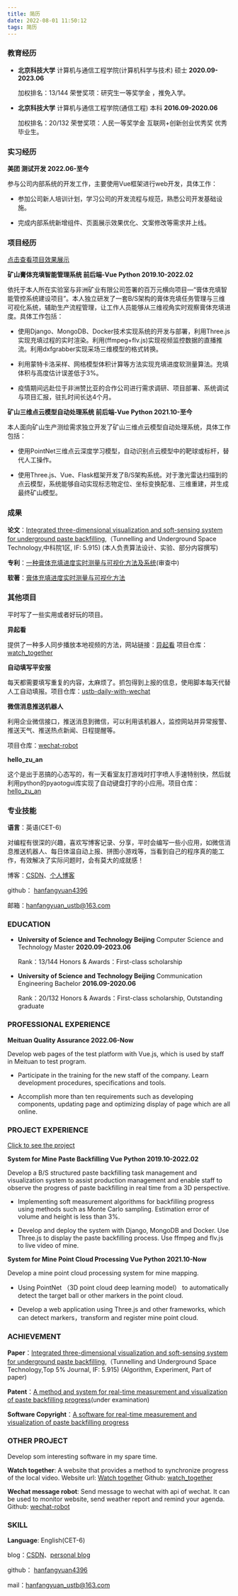 ```yaml
---
title: 简历
date: 2022-08-01 11:50:12
tags: 简历
---
```


### 教育经历

- **北京科技大学**    计算机与通信工程学院(计算机科学与技术)     硕士     **2020.09-2023.06**

  加权排名：13/144    荣誉奖项：研究生一等奖学金 ，推免入学。

- **北京科技大学**    计算机与通信工程学院(通信工程)     本科     **2016.09-2020.06**

  加权排名：20/132    荣誉奖项：人民一等奖学金 互联网+创新创业优秀奖 优秀毕业生。

<!-- more -->

### 实习经历

**美团        测试开发        2022.06-至今**

参与公司内部系统的开发工作，主要使用Vue框架进行web开发，具体工作：

- 参加公司新人培训计划，学习公司的开发流程与规范，熟悉公司开发基础设施。

- 完成内部系统新增组件、页面展示效果优化、文案修改等需求并上线。


### 项目经历

[点击查看项目效果展示](/projects/index.html)

**矿山膏体充填智能管理系统        前后端-Vue Python        2019.10-2022.02**

依托于本人所在实验室与非洲矿业有限公司签署的百万元横向项目—“膏体充填智能管控系统建设项目”。本人独立研发了一套B/S架构的膏体充填任务管理与三维可视化系统，辅助生产流程管理，让工作人员能够从三维视角实时观察膏体充填进度。具体工作包括：

- 使用Django、MongoDB、Docker技术实现系统的开发与部署，利用Three.js实现充填过程的实时渲染。利用(ffmpeg+flv.js)实现视频监控数据的直播推流。利用dxfgrabber实现采场三维模型的格式转换。

- 利用蒙特卡洛采样、网格模型体积计算等方法实现充填进度软测量算法。充填体积与高度估计误差低于3%。

- 疫情期间远赴位于非洲赞比亚的合作公司进行需求调研、项目部署、系统调试与项目汇报，驻扎时间长达4个月。

**矿山三维点云模型自动处理系统        前后端-Vue Python        2021.10-至今**

本人面向矿山生产测绘需求独立开发了矿山三维点云模型自动处理系统，具体工作包括：

- 使用PointNet三维点云深度学习模型，自动识别点云模型中的靶球或标杆，替代人工操作。

- 使用Three.js、Vue、Flask框架开发了B/S架构系统。对于激光雷达扫描到的点云模型，系统能够自动实现标志物定位、坐标变换配准、三维重建，并生成最终矿山模型。

### 成果

**论文**：[Integrated three-dimensional visualization and soft-sensing system for underground paste backfilling](/assets/files/paper.pdf),（Tunnelling and Underground Space Technology,中科院1区, IF: 5.915) (本人负责算法设计、实验、部分内容撰写)

**专利**：[一种膏体充填进度实时测量与可视化方法及系统](/assets/files/patent.pdf)(审查中)

**软著**：[膏体充填进度实时测量与可视化方法](/assets/files/soft.pdf)

### 其他项目

平时写了一些实用或者好玩的项目。

**异起看**

提供了一种多人同步播放本地视频的方法，网站链接：[异起看](http://video.huohuohuo.xyz/) 项目仓库：[watch_together](https://github.com/hanfangyuan4396/watch_together)

**自动填写平安报**

每天都需要填写重复的内容，太麻烦了。抓包得到上报的信息，使用脚本每天代替人工自动填报。项目仓库：[ustb-daily-with-wechat](https://github.com/hanfangyuan4396/ustb-daily-with-wechat)

**微信消息推送机器人**

利用企业微信接口，推送消息到微信，可以利用该机器人，监控网站并异常报警、推送天气、推送热点新闻、日程提醒等。

项目仓库：[wechat-robot](https://github.com/hanfangyuan4396/wechat-robot)

**hello_zu_an**

这个是出于恶搞的心态写的，有一天看室友打游戏时打字喷人手速特别快，然后就利用python的pyaotogui库实现了自动键盘打字的小应用。项目仓库：[hello_zu_an](https://github.com/hanfangyuan4396/hello_zu_an)

### 专业技能

**语言**：英语(CET-6)

对编程有很深的兴趣，喜欢写博客记录、分享，平时会编写一些小应用，如微信消息推送机器人、每日体温自动上报、拼图小游戏等，当看到自己的程序真的能工作，有效解决了实际问题时，会有莫大的成就感！

博客：[CSDN](https://blog.csdn.net/weixin_44387339?type=blog)、[个人博客](http://blog.hanfangyuan.cn)

github： [hanfangyuan4396](https://github.com/hanfangyuan4396)

邮箱：hanfangyuan_ustb@163.com


### EDUCATION

- **University of Science and Technology Beijing**        Computer Science and Technology Master        **2020.09-2023.06**

  Rank：13/144    Honors & Awards：First-class scholarship

- **University of Science and Technology Beijing**        Communication Engineering Bachelor        **2016.09-2020.06**

  Rank：20/132     Honors & Awards：First-class scholarship, Outstanding graduate


### PROFESSIONAL EXPERIENCE

**Meituan        Quality Assurance        2022.06-Now**

Develop web pages of the test platform with Vue.js, which is used by staff in Meituan to test program.

- Participate in the training for the new staff of the company. Learn development procedures, specifications and tools.

- Accomplish more than ten requirements such as developing components, updating page and optimizing display of page which are all online.


### PROJECT EXPERIENCE

[Click to see the project](/projects/index.html)

**System for Mine Paste Backfilling           Vue Python           2019.10-2022.02**

Develop a B/S structured paste backfilling task management and visualization system to assist production management and enable staff to observe the progress of paste backfilling in real time from a 3D perspective.

- Implementing soft measurement algorithms for backfilling progress using methods such as Monte Carlo sampling. Estimation error of volume and height is less than 3%.

- Develop and deploy the system with Django, MongoDB and Docker. Use Three.js to display the paste backfilling process. Use ffmpeg and flv.js to live video of mine.

**System for Mine Point Cloud Processing        Vue Python        2021.10-Now**

Develop a mine point cloud processing system for mine mapping.

- Using PointNet （3D point cloud deep learning model） to automatically detect the target ball or other markers in the point cloud.

- Develop a web application using Three.js and other frameworks, which can detect markers，transform and register mine point cloud. 


### ACHIEVEMENT

**Paper**：[Integrated three-dimensional visualization and soft-sensing system for underground paste backfilling](/assets/files/paper.pdf),（Tunnelling and Underground Space Technology,Top 5% Journal, IF: 5.915) (Algorithm, Experiment, Part of paper)

**Patent**：[A method and system for real-time measurement and visualization of paste backfilling progress](/assets/files/patent.pdf)(under examination)

**Software Copyright**：[A software for real-time measurement and visualization of paste backfilling progress](/assets/files/soft.pdf)


### OTHER PROJECT

Develop som interesting software in my spare time.

**Watch together**: A website that provides a method to synchronize progress of the local video. Website url: [Watch together](http://video.huohuohuo.xyz/) Github: [watch_together](https://github.com/hanfangyuan4396/watch_together)

**Wechat message robot**: Send message to wechat with api of wechat. It can be used to monitor website, send weather report and remind your agenda. Github: [wechat-robot](https://github.com/hanfangyuan4396/wechat-robot)


### SKILL

**Language**: English(CET-6)

blog：[CSDN](https://blog.csdn.net/weixin_44387339?type=blog)、[personal blog](http://blog.hanfangyuan.cn)

github： [hanfangyuan4396](https://github.com/hanfangyuan4396)

mail：hanfangyuan_ustb@163.com